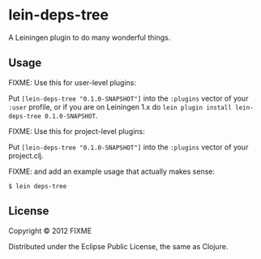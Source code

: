 # lein-deps-tree

A Leiningen plugin to do many wonderful things.

## Usage

FIXME: Use this for user-level plugins:

Put `[lein-deps-tree "0.1.0-SNAPSHOT"]` into the `:plugins` vector of your
`:user` profile, or if you are on Leiningen 1.x do `lein plugin install
lein-deps-tree 0.1.0-SNAPSHOT`.

FIXME: Use this for project-level plugins:

Put `[lein-deps-tree "0.1.0-SNAPSHOT"]` into the `:plugins` vector of your project.clj.

FIXME: and add an example usage that actually makes sense:

    $ lein deps-tree

## License

Copyright © 2012 FIXME

Distributed under the Eclipse Public License, the same as Clojure.
